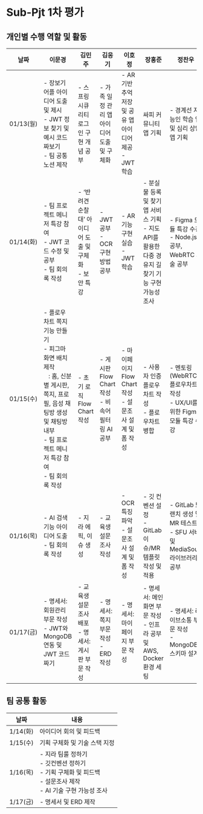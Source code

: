 # Sub-Pjt 1차 평가

## 개인별 수행 역할 및 활동

| 날짜         | 이문경                                                                                              | 김민주                                   | 김웅기                                   | 이호정                                     | 장홍준                                     | 정찬우                                       |
|--------------|----------------------------------------------------------------------------------------------------|------------------------------------------|------------------------------------------|--------------------------------------------|--------------------------------------------|--------------------------------------------|
| 01/13(월)    | - 장보기 어플 아이디어 도출 및 제시<br>- JWT 정보 찾기 및 예시 코드 짜보기<br>- 팀 공통 노션 제작  | - 스프링 시큐리티 로그인 구현 개념 공부 | - 가족 일정 관리 앱 아이디어 도출 및 구체화 | - AR 기반 추억 저장 및 공유 앱 아이디어 제공<br>- JWT 학습 | 싸피 커뮤니티 앱 기획                       | - 경계선 지능인 학습 앱 및 심리 상담 앱 기획 |
| 01/14(화)    | - 팀 프로젝트 메니저 특강 참여<br>- JWT 코드 수정 및 공부<br>- 팀 회의록 작성                      | - ‘반려견 순찰대’ 아이디어 도출 및 구체화<br>- 보안 특강 | - JWT 공부<br>- OCR 구현 방법 공부       | - AR 기능 구현 실습<br>- JWT 학습         | - 분실물 등록 및 찾기 앱 서비스 기획<br>- 지도 API를 활용한 다중 경유지 길찾기 기능 구현 가능성 조사 | - Figma 모듈 특강 수강<br>- Node.js 공부, WebRTC 기술 공부 |
| 01/15(수)    | - 플로우 차트 쪽지 기능 만들기<br>- 피그마 화면 배치 제작<br>&nbsp;&nbsp;&nbsp;: 홈, 신분별 게시판, 쪽지, 프로필, 음성 채팅방 생성 및 채팅방 내부<br>- 팀 프로젝트 메니저 특강 참여<br>- 팀 회의록 작성 | - 초기 로직 Flow Chart 작성              | - 게시판 Flow Chart 작성<br>- 비속어 필터링 AI 공부 | - 마이페이지 Flow Chart 작성<br>- 설문조사 설계 및 폼 작성 | - 사용자 인증 플로우차트 작성<br>- 플로우차트 병합 | - 멘토링(WebRTC) 플로우차트 작성<br>- UX/UI를 위한 Figma 모듈 특강 수강 |
| 01/16(목)    | - AI 검색기능 아이디어 도출<br>- 팀 회의록 작성                                                    | - 지라 에픽, 이슈 생성                   | - 교육생 설문조사 작성                   | - OCR 특징 파악<br>- 설문조사 설계 및 폼 작성 | - 깃 컨벤션 설정<br>- GitLab 이슈/MR 템플릿 작성 및 적용 | - GitLab 브랜치 생성 및 MR 테스트<br>- SFU 서버 및 MediaSoup 라이브러리 공부 |
| 01/17(금)    | - 명세서: 회원관리 부문 작성<br>- JWT와 MongoDB 연동 및 JWT 코드 짜기                              | - 교육생 설문조사 배포<br>- 명세서: 게시판 부문 작성 | - 명세서: 쪽지 부문 작성<br>- ERD 작성    | - 명세서: 마이페이지 부문 작성             | - 명세서: 메인화면 부문 작성<br>- 인프라 공부 및 AWS, Docker 환경 세팅 | - 명세서: 라이브소통 부문 작성<br>- MongoDB 스키마 설계 |



## 팀 공통 활동

| 날짜       | 내용                                                                                                   |
|------------|-------------------------------------------------------------------------------------------------------|
| 1/14(화)    | 아이디어 회의 및 피드백                                                                               |
| 1/15(수)    | 기획 구체화 및 기술 스택 지정                                                                         |
| 1/16(목)   | - 지라 팀룰 정하기 <br>- 깃컨벤션 정하기<br>- 기획 구체화 및 피드백<br>- 설문조사 제작 <br>- AI 기술 구현 가능성 조사 |
| 1/17(금)   | - 명세서 및 ERD 제작 |
